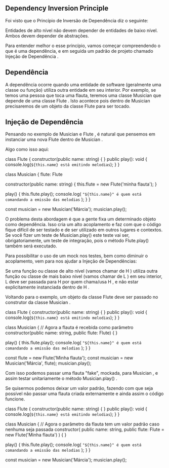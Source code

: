 ## Dependency Inversion Principle

Foi visto que o Princípio de Inversão de Dependência diz o seguinte:

Entidades de alto nível não devem depender de entidades de baixo nível. Ambos devem depender de abstrações.

Para entender melhor o esse princípio, vamos começar compreendendo o que é uma dependência, e em seguida um padrão de projeto chamado Injeção de Dependência .

## Dependência

A dependência ocorre quando uma entidade de software (geralmente uma classe ou função) utiliza outra entidade em seu interior. Por exemplo, se temos uma pessoa que toca uma flauta, teremos uma classe Musician que depende de uma classe Flute . Isto acontece pois dentro de Musician precisaremos de um objeto da classe Flute para ser tocado.

## Injeção de Dependência

Pensando no exemplo de Musician e Flute , é natural que pensemos em instanciar uma nova Flute dentro de Musician . 

Algo como isso aqui:

class Flute {
  constructor(public name: string) { }
  public play(): void {
    console.log(`${this.name} está emitindo melodias`);
  }
}

class Musician {
  flute: Flute

  constructor(public name: string) {
    this.flute = new Flute('minha flauta');
  }

  play() {
    this.flute.play();
    console.log(
      `"${this.name}" é quem está comandando a emissão das melodias`
    );
  }
}

const musician = new Musician('Márcia');
musician.play();

O problema desta abordagem é que a gente fixa um determinado objeto como dependência. Isso cria um alto acoplamento e faz com que o código fique difícil de ser testado e de ser utilizado em outros lugares e contextos. Se você fizer um teste de Musician.play() este teste vai ser, obrigatoriamente, um teste de integração, pois o método Flute.play() também será executado.

Para possibilitar o uso de um mock nos testes, bem como diminuir o acoplamento, vem para nos ajudar a Injeção de Dependências:

Se uma função ou classe de alto nível (vamos chamar de H ) utiliza outra função ou classe de mais baixo nível (vamos chamar de L ) em seu interior, L deve ser passada para H por quem chama/usa H , e não estar explicitamente instanciada dentro de H .

Voltando para o exemplo, um objeto da classe Flute deve ser passado no construtor da classe Musician .


class Flute {
  constructor(public name: string) { }
  public play(): void {
    console.log(`${this.name} está emitindo melodias`);
  }
}

class Musician {
  // Agora a flauta é recebida como parâmetro
  constructor(public name: string, public flute: Flute) { }

  play() {
    this.flute.play();
    console.log(
      `"${this.name}" é quem está comandando a emissão das melodias`
    );
  }
}

const flute = new Flute('Minha flauta');
const musician = new Musician('Márcia', flute);
musician.play();

Com isso podemos passar uma flauta "fake", mockada, para Musician , e assim testar unitariamente o método Musician.play() .

Se quisermos podemos deixar um valor padrão, fazendo com que seja possível não passar uma flauta criada externamente e ainda assim o código funcione.

class Flute {
  constructor(public name: string) { }
  public play(): void {
    console.log(`${this.name} está emitindo melodias`);
  }
}

class Musician {
  // Agora o parâmetro da flauta tem um valor padrão caso nenhuma seja passada
  constructor(
    public name: string,
    public flute: Flute = new Flute('Minha flauta')
  ) { }

  play() {
    this.flute.play();
    console.log(
      `"${this.name}" é quem está comandando a emissão das melodias`
    );
  }
}

const musician = new Musician('Márcia');
musician.play();